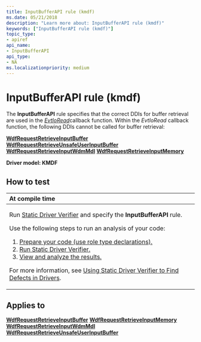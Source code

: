 ```yaml
---
title: InputBufferAPI rule (kmdf)
ms.date: 05/21/2018
description: "Learn more about: InputBufferAPI rule (kmdf)"
keywords: ["InputBufferAPI rule (kmdf)"]
topic_type:
- apiref
api_name:
- InputBufferAPI
api_type:
- NA
ms.localizationpriority: medium
---
```


# InputBufferAPI rule (kmdf)


The **InputBufferAPI** rule specifies that the correct DDIs for buffer retrieval are used in the [*EvtIoRead*](/windows-hardware/drivers/ddi/wdfio/nc-wdfio-evt_wdf_io_queue_io_read)callback function. Within the *EvtIoRead* callback function, the following DDIs cannot be called for buffer retrieval:

[**WdfRequestRetrieveInputBuffer**](/windows-hardware/drivers/ddi/wdfrequest/nf-wdfrequest-wdfrequestretrieveinputbuffer)
[**WdfRequestRetrieveUnsafeUserInputBuffer**](/windows-hardware/drivers/ddi/wdfrequest/nf-wdfrequest-wdfrequestretrieveunsafeuserinputbuffer)
[**WdfRequestRetrieveInputWdmMdl**](/windows-hardware/drivers/ddi/wdfrequest/nf-wdfrequest-wdfrequestretrieveinputwdmmdl)
[**WdfRequestRetrieveInputMemory**](/windows-hardware/drivers/ddi/wdfrequest/nf-wdfrequest-wdfrequestretrieveinputmemory)

**Driver model: KMDF**

## How to test

<table>
<colgroup>
<col width="100%" />
</colgroup>
<thead>
<tr class="header">
<th align="left">At compile time</th>
</tr>
</thead>
<tbody>
<tr class="odd">
<td align="left"><p>Run <a href="/windows-hardware/drivers/devtest/static-driver-verifier" data-raw-source="[Static Driver Verifier](./static-driver-verifier.md)">Static Driver Verifier</a> and specify the <strong>InputBufferAPI</strong> rule.</p>
Use the following steps to run an analysis of your code:
<ol>
<li><a href="/windows-hardware/drivers/devtest/using-static-driver-verifier-to-find-defects-in-drivers#preparing-your-source-code" data-raw-source="[Prepare your code (use role type declarations).](./using-static-driver-verifier-to-find-defects-in-drivers.md#preparing-your-source-code)">Prepare your code (use role type declarations).</a></li>
<li><a href="/windows-hardware/drivers/devtest/using-static-driver-verifier-to-find-defects-in-drivers#running-static-driver-verifier" data-raw-source="[Run Static Driver Verifier.](./using-static-driver-verifier-to-find-defects-in-drivers.md#running-static-driver-verifier)">Run Static Driver Verifier.</a></li>
<li><a href="/windows-hardware/drivers/devtest/using-static-driver-verifier-to-find-defects-in-drivers#viewing-and-analyzing-the-results" data-raw-source="[View and analyze the results.](./using-static-driver-verifier-to-find-defects-in-drivers.md#viewing-and-analyzing-the-results)">View and analyze the results.</a></li>
</ol>
<p>For more information, see <a href="/windows-hardware/drivers/devtest/using-static-driver-verifier-to-find-defects-in-drivers" data-raw-source="[Using Static Driver Verifier to Find Defects in Drivers](./using-static-driver-verifier-to-find-defects-in-drivers.md)">Using Static Driver Verifier to Find Defects in Drivers</a>.</p></td>
</tr>
</tbody>
</table>

## Applies to

[**WdfRequestRetrieveInputBuffer**](/windows-hardware/drivers/ddi/wdfrequest/nf-wdfrequest-wdfrequestretrieveinputbuffer)
[**WdfRequestRetrieveInputMemory**](/windows-hardware/drivers/ddi/wdfrequest/nf-wdfrequest-wdfrequestretrieveinputmemory)
[**WdfRequestRetrieveInputWdmMdl**](/windows-hardware/drivers/ddi/wdfrequest/nf-wdfrequest-wdfrequestretrieveinputwdmmdl)
[**WdfRequestRetrieveUnsafeUserInputBuffer**](/windows-hardware/drivers/ddi/wdfrequest/nf-wdfrequest-wdfrequestretrieveunsafeuserinputbuffer)
